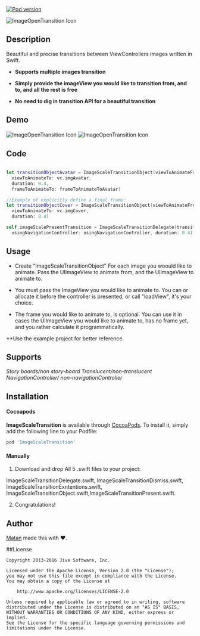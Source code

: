

[![Pod version](https://img.shields.io/cocoapods/v/ImageOpenTransition.svg?style=flat)](http://cocoadocs.org/docsets/ImageOpenTransition)

<img src="https://s31.postimg.org/6x43rb7h7/Icon_Image_Scale_Transition_3x.png" alt="ImageOpenTransition Icon" align="center" />


## Description
Beautiful and precise transitions between ViewControllers images written in Swift.

* **Supports multiple images transition**

* **Simply provide the imageView you would like to transition from, and to, and all the rest is free** 

* **No need to dig in transition API for a beautiful transition**

## Demo

<img src="https://media.giphy.com/media/z4Y5tuT7LUISI/giphy.gif" alt="ImageOpenTransition Icon" align="center" />
<img src="https://media.giphy.com/media/P8uMGwNDxsr04/giphy.gif" alt="ImageOpenTransition Icon" align="center" />

## Code



```Swift

let transitionObjectAvatar = ImageScaleTransitionObject(viewToAnimateFrom: cell.imgAvater,
  viewToAnimateTo: vc.imgAvatar,
  duration: 0.4, 
  frameToAnimateTo: frameToAnimateToAvatar)

//Example of explicitly define a final frame:
let transitionObjectCover = ImageScaleTransitionObject(viewToAnimateFrom: cell.imgCover,
  viewToAnimateTo: vc.imgCover,
  duration: 0.4)

self.imageScalePresentTransition = ImageScaleTransitionDelegate(transitionObjects: [transitionObjectCover ,transitionObjectAvatar], 
  usingNavigationController: usingNavigationController, duration: 0.4)
```

## Usage

* Create "ImageScaleTransitionObject" For each image you woould like to animate.
Pass the UIImageView to animate from, and the UIImageView to animate to.


* You must pass the ImageView you would like to animate to. You can or allocate it before the controller is presented,
or call "loadView", it's your choice.

* The frame you would like to animate to, is optional. 
You can use it in cases the UIImageView you would like to animate to, has no frame yet, and you rather calculate it programmatically.

**Use the example project for better reference.

## Supports 

*Story boards/non story-board*
*Translucent/non-translucent*
*NavigationController/ non-navigationController*


## Installation

#### Cocoapods
**ImageScaleTransition** is available through [CocoaPods](http://cocoapods.org). To install
it, simply add the following line to your Podfile:

```ruby
pod 'ImageScaleTransition'
```

#### Manually

1. Download and drop All 5 .swift files to your project:

ImageScaleTransitionDelegate.swift, ImageScaleTransitionDismiss.swift, ImageScaleTransitionExntentions.swift, ImageScaleTransitionObject.swift,ImageScaleTransitionPresent.swift.

2. Congratulations!

## Author

[Matan](https://github.com/mcmatan) made this with ❤️.

##License

```
Copyright 2013-2016 Jive Software, Inc.

Licensed under the Apache License, Version 2.0 (the "License");
you may not use this file except in compliance with the License.
You may obtain a copy of the License at

    http://www.apache.org/licenses/LICENSE-2.0

Unless required by applicable law or agreed to in writing, software
distributed under the License is distributed on an "AS IS" BASIS,
WITHOUT WARRANTIES OR CONDITIONS OF ANY KIND, either express or implied.
See the License for the specific language governing permissions and
limitations under the License.
```
